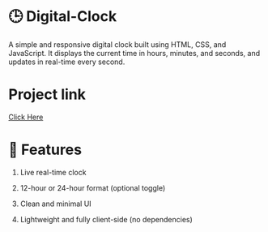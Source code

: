 # 🕒 Digital-Clock
A simple and responsive digital clock built using HTML, CSS, and JavaScript. It displays the current time in hours, minutes, and seconds, and updates in real-time every second.

# Project link
[Click Here](https://stackblitz.com/edit/stackblitz-starters-vpyjvxaw?file=clock.js)

# 🚀 Features
 
1. Live real-time clock

2. 12-hour or 24-hour format (optional toggle)

3. Clean and minimal UI

4. Lightweight and fully client-side (no dependencies)
